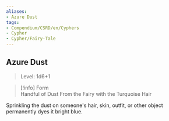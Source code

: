 ```yaml
---
aliases:
- Azure Dust
tags:
- Compendium/CSRD/en/Cyphers
- Cypher
- Cypher/Fairy-Tale
---
```


  
## Azure Dust  
>Level: 1d6+1  
  
>[!info] Form  
>Handful of Dust From the Fairy with the Turquoise Hair
  
Sprinkling the dust on someone's hair, skin, outfit, or other object permanently dyes it bright blue.
